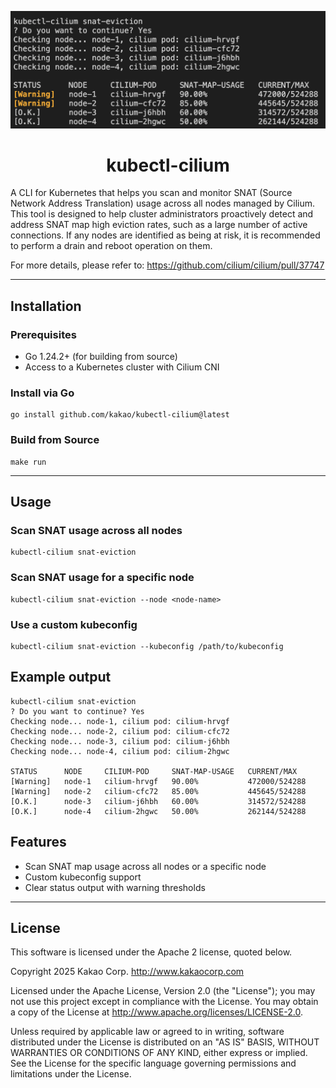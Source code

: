 ![image](docs/capture.png)

<h1 align="center">kubectl-cilium</h1>

A CLI for Kubernetes that helps you scan and monitor SNAT (Source Network Address Translation) usage across all nodes managed by Cilium.
This tool is designed to help cluster administrators proactively detect and address SNAT map high eviction rates, such as a large number of active connections. If any nodes are identified as being at risk, it is recommended to perform a drain and reboot operation on them.

For more details, please refer to: https://github.com/cilium/cilium/pull/37747

---

## Installation

### Prerequisites

- Go 1.24.2+ (for building from source)
- Access to a Kubernetes cluster with Cilium CNI

### Install via Go

```
go install github.com/kakao/kubectl-cilium@latest
```

### Build from Source

```
make run
```

---

## Usage

### Scan SNAT usage across all nodes

```
kubectl-cilium snat-eviction
```

### Scan SNAT usage for a specific node

```
kubectl-cilium snat-eviction --node <node-name>
```

### Use a custom kubeconfig

```
kubectl-cilium snat-eviction --kubeconfig /path/to/kubeconfig
```

## Example output

```
kubectl-cilium snat-eviction
? Do you want to continue? Yes
Checking node... node-1, cilium pod: cilium-hrvgf
Checking node... node-2, cilium pod: cilium-cfc72
Checking node... node-3, cilium pod: cilium-j6hbh
Checking node... node-4, cilium pod: cilium-2hgwc

STATUS      NODE     CILIUM-POD     SNAT-MAP-USAGE   CURRENT/MAX
[Warning]   node-1   cilium-hrvgf   90.00%           472000/524288
[Warning]   node-2   cilium-cfc72   85.00%           445645/524288
[O.K.]      node-3   cilium-j6hbh   60.00%           314572/524288
[O.K.]      node-4   cilium-2hgwc   50.00%           262144/524288
```

## Features

- Scan SNAT map usage across all nodes or a specific node
- Custom kubeconfig support
- Clear status output with warning thresholds

---
## License
This software is licensed under the Apache 2 license, quoted below.

Copyright 2025 Kakao Corp. http://www.kakaocorp.com

Licensed under the Apache License, Version 2.0 (the "License"); you may not use this project except in compliance with the License. You may obtain a copy of the License at http://www.apache.org/licenses/LICENSE-2.0.

Unless required by applicable law or agreed to in writing, software distributed under the License is distributed on an "AS IS" BASIS, WITHOUT WARRANTIES OR CONDITIONS OF ANY KIND, either express or implied. See the License for the specific language governing permissions and limitations under the License.
